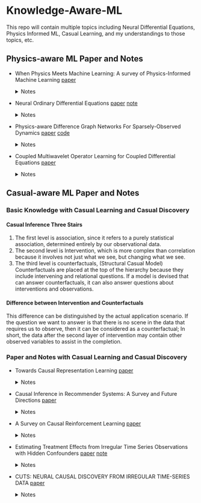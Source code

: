 # Knowledge-Aware-ML
This repo will contain multiple topics including Neural Differential Equations, Physics Informed ML, Casual Learning, and my understandings to those topics, etc. 

## Physics-aware ML Paper and Notes

- When Physics Meets Machine Learning: A survey of Physics-Informed Machine Learning [paper](https://arxiv.org/pdf/2203.16797.pdf) 
  <details><summary>Notes</summary>
	A well-round survey including ML for Physics, Physics for ML, etc.
  </details>
  
  
- Neural Ordinary Differential Equations  [paper](https://arxiv.org/pdf/1806.07366.pdf) [note](https://github.com/jqwenchen/KIML/blob/master/paper/ODE-note.pdf)
  <details><summary>Notes</summary>
	How ODE’s can be used to solve data modelling problems-> solving problems using the muscle power of neural networks.
  </details>

- Physics-aware Difference Graph Networks For Sparsely-Observed Dynamics  [paper](https://openreview.net/pdf?id=r1gelyrtwH) [code](https://github.com/jqwenchen/PIML/tree/master/PADGN) 
  <details><summary>Notes</summary>
        ** Previous code has some bugs, and cannot work with PyG2.0, re-Implement, now compatible wth PyG2.0 **
	
	Physics on continuous Domain + Sparse and irregular observed points = Time Series at obaserved points
  </details>
  
- Coupled Multiwavelet Operator Learning for Coupled Differential Equations  [paper](https://openreview.net/pdf?id=kIo_C6QmMOM) 
  <details><summary>Notes</summary>
        Partial differential equations (PDEs) are key tasks in modeling the complex dynamics of many physical processes.
  </details>
  
  
## Casual-aware ML Paper and Notes
 ### Basic Knowledge with Casual Learning and Casual Discovery
   #### Casual Inference Three Stairs
  
  1. The first level is association, since it refers to a purely statistical association, determined entirely by our observational data.
  2. The second level is Intervention, which is more complex than correlation because it involves not just what we see, but changing what we see.
  3. The third level is counterfactuals, (Structural Casual Model) Counterfactuals are placed at the top of the hierarchy because they include intervening and relational questions. If a model is devised that can answer counterfactuals, it can also answer questions about interventions and observations.
  

   #### Difference between Intervention and Counterfactuals
 
   This difference can be distinguished by the actual application scenario. If the question we want to answer is that there is no scene in the data that requires us to observe, then it can be considered as a counterfactual; In short, the data after the second layer of intervention may contain other observed variables to assist in the completion.

 ### Paper and Notes with Casual Learning and Casual Discovery
 
- Towards Causal Representation Learning  [paper](https://arxiv.org/pdf/2102.11107.pdf) 
  <details><summary>Notes</summary>
        
	1. describe different levels of modeling in physical systems and present the differences between causal and
        statistical models (including Predicting in the i.i.d. setting, Predicting Under Distribution Shifts, Answering Counterfactual Questions,
	                    and Nature of Data: Observational, Interventional,(Un)structured)
	
	2. review existing approaches to learn causal relations from appropriate descriptors
	
	3. discuss how useful models of reality may be learned from data in the form of causal representations, and discuss several current problems of
	   machine learning from a causal point of view
	
	4. assay the implications of causality for practical machine learning
	
  </details>

- Causal Inference in Recommender Systems: A Survey and Future Directions  [paper](https://arxiv.org/pdf/2208.12397.pdf) 
  <details><summary>Notes</summary>
        Causal Inference in Recommender Systems
  </details>


- A Survey on Causal Reinforcement Learning  [paper](https://arxiv.org/pdf/2302.05209.pdf) 
  <details><summary>Notes</summary>
        Causal Reinforcement Learning
  </details>

- Estimating Treatment Effects from Irregular Time Series Observations with Hidden Confounders  [paper](https://idevede.github.io/pdf/LipCDE.pdf) [note](https://github.com/jqwenchen/PIML/blob/master/paper/Estimating%20Treatment%20Effects%20from%20Irregular%20Time%20Series%20Observations%20with%20Hidden%20Confounders.md)
  <details><summary>Notes</summary>
        Causal analysis for time series data: estimating individualized treatment effect
  </details>
  
  
- CUTS: NEURAL CAUSAL DISCOVERY FROM IRREGULAR TIME-SERIES DATA  [paper](https://openreview.net/pdf?id=UG8bQcD3Emv) 
  <details><summary>Notes</summary>
        To address the issue of model's  degeneration performance when encountering data with randomly missing entries or non-uniform sampling frequencies,
	CUTS is proposed as a neural Granger causal discovery algorithm to jointly impute unobserved data points and build causal graphs, via plugging in           two mutually boosting modules in an iterative framework:
		 
        1. Latent data prediction stage: designs a Delayed Supervision Graph Neural Network (DSGNN) to hallucinate and register irregular data                    which might be of high dimension and with complex distribution; 
	
	2. Causal graph fitting stage: builds a causal adjacency matrix with imputed data under sparse penalty.
	
  </details>
  

  
